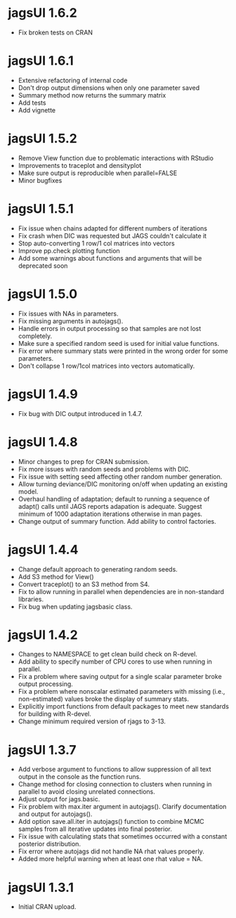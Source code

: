 # jagsUI 1.6.2

* Fix broken tests on CRAN

# jagsUI 1.6.1

 * Extensive refactoring of internal code
 * Don't drop output dimensions when only one parameter saved
 * Summary method now returns the summary matrix
 * Add tests
 * Add vignette

# jagsUI 1.5.2

 * Remove View function due to problematic interactions with RStudio
 * Improvements to traceplot and densityplot
 * Make sure output is reproducible when parallel=FALSE
 * Minor bugfixes

# jagsUI 1.5.1

 * Fix issue when chains adapted for different numbers of iterations
 * Fix crash when DIC was requested but JAGS couldn't calculate it
 * Stop auto-converting 1 row/1 col matrices into vectors
 * Improve pp.check plotting function
 * Add some warnings about functions and arguments that will be deprecated soon

# jagsUI 1.5.0

 * Fix issues with NAs in parameters.
 * Fix missing arguments in autojags().
 * Handle errors in output processing so that samples are not lost completely.
 * Make sure a specified random seed is used for initial value functions.
 * Fix error where summary stats were printed in the wrong order for some parameters.
 * Don't collapse 1 row/1col matrices into vectors automatically.

# jagsUI 1.4.9

 * Fix bug with DIC output introduced in 1.4.7.

# jagsUI 1.4.8

 * Minor changes to prep for CRAN submission.
 * Fix more issues with random seeds and problems with DIC.
 * Fix issue with setting seed affecting other random number generation.
 * Allow turning deviance/DIC monitoring on/off when updating an existing model.
 * Overhaul handling of adaptation; default to running a sequence of adapt() calls until JAGS reports adapation is adequate. Suggest minimum of 1000 adaptation iterations otherwise in man pages. 
 * Change output of summary function. Add ability to control factories.

# jagsUI 1.4.4

 * Change default approach to generating random seeds. 
 * Add S3 method for View() 
 * Convert traceplot() to an S3 method from S4.
 * Fix to allow running in parallel when dependencies are in non-standard libraries. 
 * Fix bug when updating jagsbasic class.

# jagsUI 1.4.2

 * Changes to NAMESPACE to get clean build check on R-devel.
 * Add ability to specify number of CPU cores to use when running in parallel.
 * Fix a problem where saving output for a single scalar parameter broke output processing.
 * Fix a problem where nonscalar estimated parameters with missing (i.e., non-estimated) values broke the display of summary stats.
 * Explicitly import functions from default packages to meet new standards for building with R-devel. 
 * Change minimum required version of rjags to 3-13.

# jagsUI 1.3.7

 * Add verbose argument to functions to allow suppression of all text output in the console as the function runs.
 * Change method for closing connection to clusters when running in parallel to avoid closing unrelated connections.
 * Adjust output for jags.basic.
 * Fix problem with max.iter argument in autojags(). Clarify documentation and output for autojags().
 * Add option save.all.iter in autojags() function to combine MCMC samples from all iterative updates into final posterior.
 * Fix issue with calculating stats that sometimes occurred with a constant posterior distribution.
 * Fix error where autojags did not handle NA rhat values properly.
 * Added more helpful warning when at least one rhat value = NA.

# jagsUI 1.3.1

 * Initial CRAN upload.
